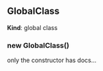 <a name="GlobalClass"></a>

## GlobalClass
**Kind**: global class  
<a name="new_GlobalClass_new"></a>

### new GlobalClass()
only the constructor has docs...

